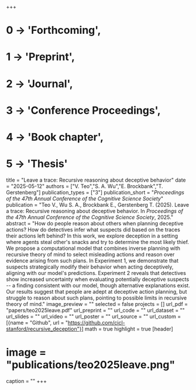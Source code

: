 +++
# 0 -> 'Forthcoming',
# 1 -> 'Preprint',
# 2 -> 'Journal',
# 3 -> 'Conference Proceedings',
# 4 -> 'Book chapter',
# 5 -> 'Thesis'

title = "Leave a trace: Recursive reasoning about deceptive behavior"
date = "2025-05-12"
authors = ["V. Teo","S. A. Wu","E. Brockbank","T. Gerstenberg"]
publication_types = ["3"]
publication_short = "_Proceedings of the 47th Annual Conference of the Cognitive Science Society_"
publication = "Teo V., Wu S. A., Brockbank E., Gerstenberg T. (2025). Leave a trace: Recursive reasoning about deceptive behavior. In _Proceedings of the 47th Annual Conference of the Cognitive Science Society_, 2025."
abstract = "How do people reason about others when planning deceptive actions? How do detectives infer what suspects did based on the traces their actions left behind? In this work, we explore deception in a setting where agents steal other's snacks and try to determine the most likely thief. We propose a computational model that combines inverse planning with recursive theory of mind to select misleading actions and reason over evidence arising from such plans. In Experiment 1, we demonstrate that suspects strategically modify their behavior when acting deceptively, aligning with our model's predictions. Experiment 2 reveals that detectives show increased uncertainty when evaluating potentially deceptive suspects -- a finding consistent with our model, though alternative explanations exist. Our results suggest that people are adept at deceptive action planning, but struggle to reason about such plans, pointing to possible limits in recursive theory of mind."
image_preview = ""
selected = false
projects = []
url_pdf = "papers/teo2025leave.pdf"
url_preprint = ""
url_code = ""
url_dataset = ""
url_slides = ""
url_video = ""
url_poster = ""
url_source = ""
url_custom = [{name = "Github", url = "https://github.com/cicl-stanford/recursive_deception"}]
math = true
highlight = true
[header]
# image = "publications/teo2025leave.png"
caption = ""
+++
